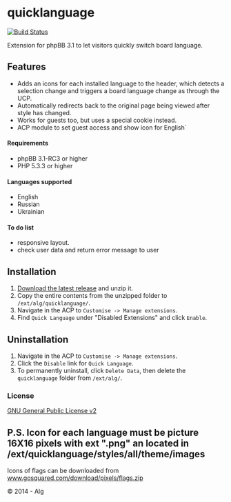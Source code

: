 quicklanguage
=============
[![Build Status](https://travis-ci.org/alg5/quicklanguage.svg?branch=master)](https://travis-ci.org/alg5/quicklanguage)

Extension for phpBB 3.1 to let visitors quickly switch board language.


## Features
- Adds an icons for each installed language to the header, which detects a selection change and triggers a board language change as through the UCP.
- Automatically redirects back to the original page being viewed after style has changed.
- Works for guests too, but uses a special cookie instead.
- ACP module to set guest access and show icon for English`

#### Requirements
- phpBB 3.1-RC3 or higher
- PHP 5.3.3 or higher

#### Languages supported
- English
- Russian
- Ukrainian

#### To do list
-  responsive layout.
- check user data and return error message to user

## Installation
1. [Download the latest release](https://github.com/alg5/quicklanguage) and unzip it.
2. Copy the entire contents from the unzipped folder to `/ext/alg/quicklanguage/`.
3. Navigate in the ACP to `Customise -> Manage extensions`.
4. Find `Quick Language` under "Disabled Extensions" and click `Enable`.

## Uninstallation
1. Navigate in the ACP to `Customise -> Manage extensions`.
2. Click the `Disable` link for `Quick Language`.
3. To permanently uninstall, click `Delete Data`, then delete the `quicklanguage` folder from `/ext/alg/`.

### License
[GNU General Public License v2](http://opensource.org/licenses/GPL-2.0)

## P.S. Icon for each language must  be picture 16X16 pixels with ext ".png" an located in /ext/quicklanguage/styles/all/theme/images
Icons of flags can be downloaded from www.gosquared.com/download/pixels/flags.zip

© 2014 - Alg